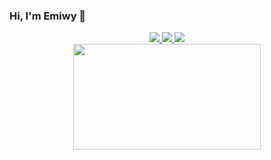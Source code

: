 ### Hi, I'm Emiwy 👋

<div align="center">
  <a href="https://github.com/vn7n24fzkq/github-profile-summary-cards">
    <img src="https://github-profile-summary-cards.vercel.app/api/cards/profile-details?username=emilybaddieuwu&theme=github" />
  </a>
  <a href="https://github.com/vn7n24fzkq/github-profile-summary-cards">
    <img src="https://github-profile-summary-cards.vercel.app/api/cards/stats?username=emilybaddieuwu&theme=github" />
  </a>
  <a href="https://github.com/vn7n24fzkq/github-profile-summary-cards">
    <img src="https://github-profile-summary-cards.vercel.app/api/cards/repos-per-language?username=emilybaddieuwu&theme=github" />
  </a>
</div>

<div align="center">
  <img src="https://github.com/miluluyo/photo_gallery/raw/master/maid.gif?raw=true" width="300" height="169" />
</div>
